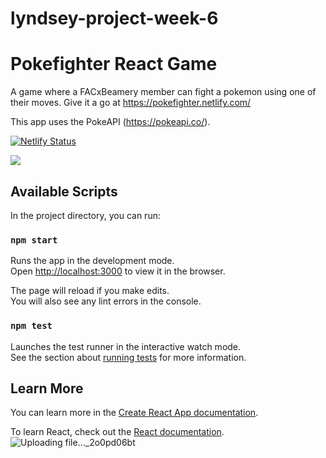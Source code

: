 # lyndsey-project-week-6

# Pokefighter React Game
 A game where a FACxBeamery member can fight a pokemon using one of their moves. Give it a go at https://pokefighter.netlify.com/


This app uses the PokeAPI (https://pokeapi.co/). 

[![Netlify Status](https://api.netlify.com/api/v1/badges/24a21804-ad90-41af-b7c3-cc86904e8c15/deploy-status)](https://app.netlify.com/sites/pokefighter/deploys)


![](https://i.imgur.com/qKoSXjx.png)

## Available Scripts

In the project directory, you can run:

### `npm start`

Runs the app in the development mode.<br />
Open [http://localhost:3000](http://localhost:3000) to view it in the browser.

The page will reload if you make edits.<br />
You will also see any lint errors in the console.

### `npm test`

Launches the test runner in the interactive watch mode.<br />
See the section about [running tests](https://facebook.github.io/create-react-app/docs/running-tests) for more information.


## Learn More

You can learn more in the [Create React App documentation](https://facebook.github.io/create-react-app/docs/getting-started).

To learn React, check out the [React documentation](https://reactjs.org/).![Uploading file..._2o0pd06bt]()

